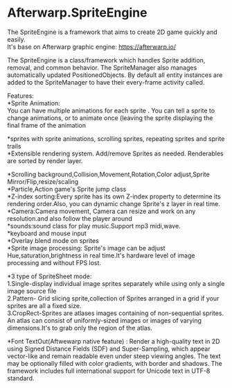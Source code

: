 # Afterwarp.SpriteEngine
The  SpriteEngine is a framework that aims to create 2D game quickly and easily.  
It's base on Afterwarp graphic engine:
https://afterwarp.io/   

The SpriteEngine is a  class/framework which handles Sprite addition, removal, and common behavior. The SpriteManager also manages automatically updated PositionedObjects. By default all entity instances are added to the SpriteManager to have their every-frame activity called.

Features:  
*Sprite Animation:  
You can have multiple animations for each sprite . You can tell a sprite to change animations, or to animate once (leaving the sprite displaying the final frame of the animation 

*sprites with sprite animations, scrolling sprites, repeating sprites and sprite trails   
*Extensible rendering system. Add/remove Sprites as needed. Renderables are sorted by render layer.   

*Scrolling background,Collision,Movement,Rotation,Color adjust,Sprite Mirror/Flip,resize/scaling  
*Particle,Action game's Sprite jump class  
*Z-index sorting:Every sprite  has its own Z-index property to determine its rendering order.Also, you can dynamic change Sprite's z layer in real time.  
*Camera:Camera movement, Camera can resize and work on any  resolution.and also  follow the player around  
*sounds:sound  class for play music.Support mp3 midi,wave.  
*keyboard and mouse input  
*Overlay blend mode on sprites  
*Sprite image processing: Sprite's image  can be adjust Hue,saturation,brightness in real time.It's hardware level of image processing and without  FPS lost.     

*3 type of SpriteSheet mode:   
1.Single-display individual image sprites separately while using only a single image source file  
2.Pattern- Grid slicing sprite,collection of Sprites arranged in a grid if your sprites are all a fixed size.  
3.CropRect-Sprites are atlases images containing of non-sequential sprites.  
An atlas can consist of uniformly-sized images or images of varying dimensions.It's to grab only the region of the atlas.  

*Font TextOut(Aftwewarp native feature) : Render a high-quality text in 2D  using Signed Distance Fields (SDF) and Super-Sampling, which appear vector-like and remain readable even under steep viewing angles.   The text may be optionally filled with color gradients, with border and shadows. The framework includes full international support for Unicode text in UTF-8 standard.  
